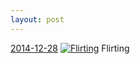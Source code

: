 ```yaml
---
layout: post
---
```


<p>
  <time><a href="/388">2014-12-28</a></time>
  <a href="/388"><img src="{{ site.assets_url }}/388-640.jpg" srcset="{{ site.assets_url }}/388-1280.jpg 1280w, {{ site.assets_url }}/388-960.jpg 960w, {{ site.assets_url }}/388-640.jpg 640w, {{ site.assets_url }}/388-320.jpg 320w" sizes="(min-width: 700px) 50vw, calc(100vw - 2rem)" alt="Flirting" /></a>
  <span>Flirting</span>
</p>
